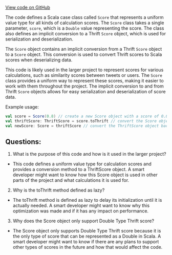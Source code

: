[View code on GitHub](https://github.com/misbahsy/the-algorithm/src/scala/com/twitter/simclusters_v2/score/Score.scala)

The code defines a Scala case class called `Score` that represents a uniform value type for all kinds of calculation scores. The `Score` class takes a single parameter, `score`, which is a `Double` value representing the score. The class also defines an implicit conversion to a Thrift `Score` object, which is used for serialization and deserialization.

The `Score` object contains an implicit conversion from a Thrift `Score` object to a `Score` object. This conversion is used to convert Thrift scores to Scala scores when deserializing data.

This code is likely used in the larger project to represent scores for various calculations, such as similarity scores between tweets or users. The `Score` class provides a uniform way to represent these scores, making it easier to work with them throughout the project. The implicit conversion to and from Thrift `Score` objects allows for easy serialization and deserialization of score data.

Example usage:

```scala
val score = Score(0.8) // create a new Score object with a score of 0.8
val thriftScore: ThriftScore = score.toThrift // convert the Score object to a ThriftScore object
val newScore: Score = thriftScore // convert the ThriftScore object back to a Score object using the implicit conversion
```
## Questions: 
 1. What is the purpose of this code and how is it used in the larger project?
- This code defines a uniform value type for calculation scores and provides a conversion method to a ThriftScore object. A smart developer might want to know how this Score object is used in other parts of the project and what calculations it is used for.

2. Why is the toThrift method defined as lazy?
- The toThrift method is defined as lazy to delay its initialization until it is actually needed. A smart developer might want to know why this optimization was made and if it has any impact on performance.

3. Why does the Score object only support Double Type Thrift score?
- The Score object only supports Double Type Thrift score because it is the only type of score that can be represented as a Double in Scala. A smart developer might want to know if there are any plans to support other types of scores in the future and how that would affect the code.